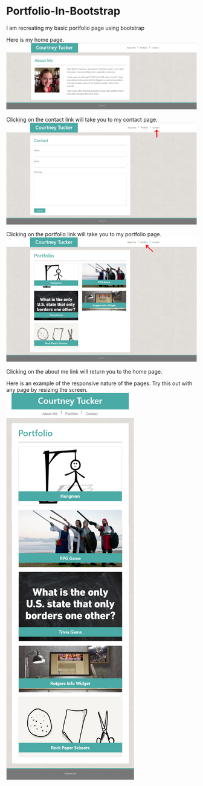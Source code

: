 # Portfolio-In-Bootstrap
I am recreating my basic portfolio page using bootstrap

Here is my home page.
![Home Page](https://github.com/Ctucker9233/Portfolio-In-Bootstrap/blob/master/assets/images/homepage.PNG)

Clicking on the contact link will take you to my contact page.
![Contact Page](https://github.com/Ctucker9233/Portfolio-In-Bootstrap/blob/master/assets/images/contact.png)

Clicking on the portfolio link will take you to my portfolio page.
![Portfolio Page](https://github.com/Ctucker9233/Portfolio-In-Bootstrap/blob/master/assets/images/porfolio.png)

Clicking on the about me link will return you to the home page.

Here is an example of the responsive nature of the pages. Try this out with any page by resizing the screen.
![Responsive Page](https://github.com/Ctucker9233/Portfolio-In-Bootstrap/blob/master/assets/images/responsivePage.png)
